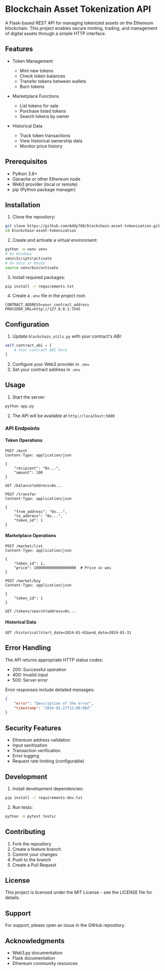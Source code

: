 # Blockchain Asset Tokenization API

A Flask-based REST API for managing tokenized assets on the Ethereum blockchain. This project enables secure minting, trading, and management of digital assets through a simple HTTP interface.

## Features

- Token Management
  - Mint new tokens
  - Check token balances
  - Transfer tokens between wallets
  - Burn tokens

- Marketplace Functions
  - List tokens for sale
  - Purchase listed tokens
  - Search tokens by owner
  
- Historical Data
  - Track token transactions
  - View historical ownership data
  - Monitor price history

## Prerequisites

- Python 3.8+
- Ganache or other Ethereum node
- Web3 provider (local or remote)
- pip (Python package manager)

## Installation

1. Clone the repository:
```bash
git clone https://github.com/Addy768/blockchain-asset-tokenization.git
cd blockchain-asset-tokenization
```

2. Create and activate a virtual environment:
```bash
python -m venv venv
# On Windows
venv\Scripts\activate
# On Unix or MacOS
source venv/bin/activate
```

3. Install required packages:
```bash
pip install -r requirements.txt
```

4. Create a `.env` file in the project root:
```env
CONTRACT_ADDRESS=your_contract_address
PROVIDER_URL=http://127.0.0.1:7545
```

## Configuration

1. Update `blockchain_utils.py` with your contract's ABI:
```python
self.contract_abi = [
    # Your contract ABI here
]
```

2. Configure your Web3 provider in `.env`
3. Set your contract address in `.env`

## Usage

1. Start the server:
```bash
python app.py
```

2. The API will be available at `http://localhost:5000`

### API Endpoints

#### Token Operations

```http
POST /mint
Content-Type: application/json

{
    "recipient": "0x...",
    "amount": 100
}
```

```http
GET /balance?address=0x...
```

```http
POST /transfer
Content-Type: application/json

{
    "from_address": "0x...",
    "to_address": "0x...",
    "token_id": 1
}
```

#### Marketplace Operations

```http
POST /market/list
Content-Type: application/json

{
    "token_id": 1,
    "price": 1000000000000000000  # Price in wei
}
```

```http
POST /market/buy
Content-Type: application/json

{
    "token_id": 1
}
```

```http
GET /tokens/search?address=0x...
```

#### Historical Data

```http
GET /historical?start_date=2024-01-01&end_date=2024-01-31
```

## Error Handling

The API returns appropriate HTTP status codes:
- 200: Successful operation
- 400: Invalid input
- 500: Server error

Error responses include detailed messages:
```json
{
    "error": "Description of the error",
    "timestamp": "2024-01-27T12:00:00Z"
}
```

## Security Features

- Ethereum address validation
- Input sanitization
- Transaction verification
- Error logging
- Request rate limiting (configurable)

## Development

1. Install development dependencies:
```bash
pip install -r requirements-dev.txt
```

2. Run tests:
```bash
python -m pytest tests/
```

## Contributing

1. Fork the repository
2. Create a feature branch
3. Commit your changes
4. Push to the branch
5. Create a Pull Request

## License

This project is licensed under the MIT License - see the LICENSE file for details.

## Support

For support, please open an issue in the GitHub repository.

## Acknowledgments

- Web3.py documentation
- Flask documentation
- Ethereum community resources
